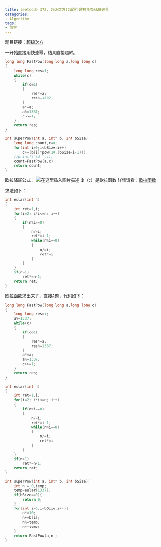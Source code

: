 ```yaml
---
title: leetcode 372. 超级次方(C语言)欧拉降次&&快速幂
categories: 
- Algorithm
tags: 
- 博客
---
```

题目链接：[超级次方](https://leetcode-cn.com/problems/super-pow/)

一开始直接用快速幂，结果直接超时。
```cpp
long long FastPow(long long a,long long c)
{
    long long res=1;
    while(c)
    {
        if(c&1)
        {
            res*=a;
            res%=1337;
        }
        a*=a;
        a%=1337;
        c>>=1;
    }
    return res;
}

int superPow(int a, int* b, int bSize){
    long long count,c=0;
    for(int i=0;i<bSize;i++)
        c+=(b[i]*pow(10,(bSize-i-1)));
    //printf("%d ",c);
    count=FastPow(a,c);
    return count;
}

```
欧拉降幂公式：
![在这里插入图片描述](https://img-blog.csdnimg.cn/20190818155329442.png)
Φ（c）是欧拉函数
详情请看：[欧拉函数](https://baike.baidu.com/item/%E6%AC%A7%E6%8B%89%E5%87%BD%E6%95%B0)

求法如下：

```cpp
int eular(int n)
{
    int ret=1,i;
    for(i=2; i*i<=n; i++)
    {
        if(n%i==0)
        {
            n/=i;
            ret*=i-1;
            while(n%i==0)
            {
                n/=i;
                ret*=i;
            }
        }
    }
    if(n>1)
        ret*=n-1;
    return ret;
}
```
欧拉函数求出来了，直接A题，代码如下：

```cpp
long long FastPow(long long a,long long c)
{
    long long res=1;
    a%=1337;
    while(c)
    {
        if(c&1)
        {
            res*=a;
            res%=1337;
        }
        a*=a;
        a%=1337;
        c>>=1;
    }
    return res;
}

int eular(int n)
{
    int ret=1,i;
    for(i=2; i*i<=n; i++)
    {
        if(n%i==0)
        {
            n/=i;
            ret*=i-1;
            while(n%i==0)
            {
                n/=i;
                ret*=i;
            }
        }
    }
    if(n>1)
        ret*=n-1;
    return ret;
}

int superPow(int a, int* b, int bSize){
    int n = 0,temp;
    temp=eular(1337);
    if(bSize==0){
        return 0;
    }
    for(int i=0;i<bSize;i++){
        n*=10;
        n+=b[i];
        n%=temp;
        n+=temp;
    }
    return FastPow(a,n);
}
```



